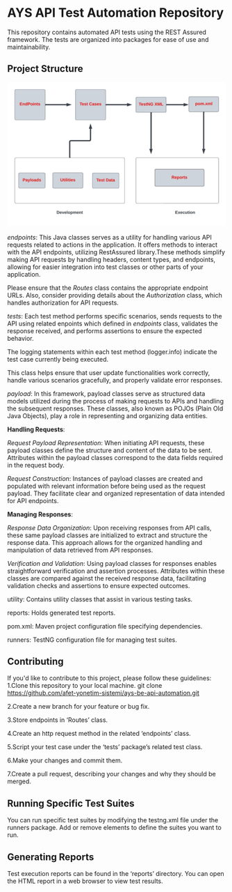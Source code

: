 # AYS API Test Automation Repository

This repository contains automated API tests using the REST Assured framework. The tests are organized into packages for ease of use and maintainability.

## Project Structure
![Framework Flowchart](https://github.com/afet-yonetim-sistemi/ays-be-api-automation/blob/main/Flowcharts.jpeg?raw=true)


*endpoints*: 
This Java classes serves as a utility for handling various API requests related to actions in the application. It offers methods to interact with the API endpoints, utilizing RestAssured library.These methods simplify making API requests by handling headers, content types, and endpoints, allowing for easier integration into test classes or other parts of your application.

Please ensure that the *Routes* class contains the appropriate endpoint URLs. Also, consider providing details about the *Authorization* class, which handles authorization for API requests.

*tests*: 
Each test method performs specific scenarios, sends requests to the API using related enpoints which defined in *endpoints* class, validates the response received, and performs assertions to ensure the expected behavior.

The logging statements within each test method (logger.info) indicate the test case currently being executed.

This class helps ensure that user update functionalities work correctly, handle various scenarios gracefully, and properly validate error responses.

*payload*: 
In this framework, payload classes serve as structured data models utilized during the process of making requests to APIs and handling the subsequent responses. These classes, also known as POJOs (Plain Old Java Objects), play a role in representing and organizing data entities.

__Handling Requests__:

*Request Payload Representation*: When initiating API requests, these payload classes define the structure and content of the data to be sent. Attributes within the payload classes correspond to the data fields required in the request body.

*Request Construction*: Instances of payload classes are created and populated with relevant information before being used as the request payload. They facilitate clear and organized representation of data intended for API endpoints.

__Managing Responses__:

*Response Data Organization*: Upon receiving responses from API calls, these same payload classes are initialized to extract and structure the response data. This approach allows for the organized handling and manipulation of data retrieved from API responses.

*Verification and Validation*: Using payload classes for responses enables straightforward verification and assertion processes. Attributes within these classes are compared against the received response data, facilitating validation checks and assertions to ensure expected outcomes.


utility: Contains utility classes that assist in various testing tasks.

reports: Holds generated test reports.

pom.xml: Maven project configuration file specifying dependencies.

runners: TestNG configuration file for managing test suites.


## Contributing

If you'd like to contribute to this project, please follow these guidelines:
1.Clone this repository to your local machine.
git clone https://github.com/afet-yonetim-sistemi/ays-be-api-automation.git

2.Create a new branch for your feature or bug fix.

3.Store endpoints in ‘Routes’ class.

4.Create an http request method in the related ‘endpoints’ class.

5.Script your test case under the ‘tests’ package’s related test class.

6.Make your changes and commit them.

7.Create a pull request, describing your changes and why they should be merged.

## Running Specific Test Suites

You can run specific test suites by modifying the testng.xml file under the runners package. Add or remove <suite> elements to define the suites you want to run.

## Generating Reports

Test execution reports can be found in the ‘reports’ directory. You can open the HTML report in a web browser to view test results.



